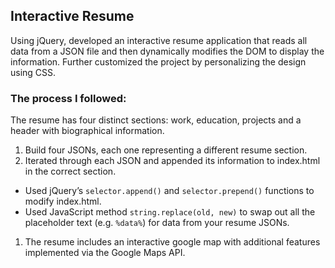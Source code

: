 ## Interactive Resume

Using jQuery, developed an interactive resume application that reads all data from a JSON file and then dynamically modifies the DOM to display the information. Further customized the project by personalizing the design using CSS.

### The process I followed:
The resume has four distinct sections: work, education, projects and a header with biographical information.

1. Build four JSONs, each one representing a different resume section.
1. Iterated through each JSON and appended its information to index.html in the correct section.
 * Used jQuery’s `selector.append()` and `selector.prepend()` functions to modify index.html.
 * Used JavaScript method `string.replace(old, new)` to swap out all the placeholder text (e.g. `%data%`) for data from your resume JSONs.
1. The resume includes an interactive google map with additional features implemented via the Google Maps API.
